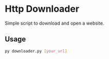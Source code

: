 # Http Downloader

Simple script to download and open a website.

## Usage

```sh
py downloader.py [your_url]
```

